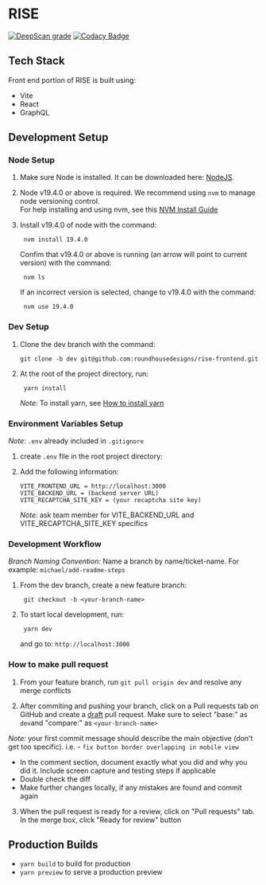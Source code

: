 # RISE

[![DeepScan grade](https://deepscan.io/api/teams/14424/projects/24864/branches/769714/badge/grade.svg)](https://deepscan.io/dashboard#view=project&tid=14424&pid=24864&bid=769714)
[![Codacy Badge](https://app.codacy.com/project/badge/Grade/64f466be6e654cd2a2bb790971fb07ef)](https://app.codacy.com/gh/roundhousedesigns/rise-frontend/dashboard?utm_source=gh&utm_medium=referral&utm_content=&utm_campaign=Badge_grade)

## Tech Stack

Front end portion of RISE is built using:

- Vite
- React
- GraphQL

## Development Setup

### Node Setup

1.  Make sure Node is installed. It can be downloaded here: [NodeJS](https://nodejs.org/en/download).
2.  Node v19.4.0 or above is required. We recommend using `nvm` to manage node versioning control.\
    For help installing and using nvm, see this [NVM Install Guide](https://www.freecodecamp.org/news/node-version-manager-nvm-install-guide/)
3.  Install v19.4.0 of node with the command:

         nvm install 19.4.0

    Confim that v19.4.0 or above is running (an arrow will point to current version) with the command:

         nvm ls

    If an incorrect version is selected, change to v19.4.0 with the command:

         nvm use 19.4.0

### Dev Setup

1.  Clone the dev branch with the command:

        git clone -b dev git@github.com:roundhousedesigns/rise-frontend.git

2.  At the root of the project directory, run:

         yarn install

    _Note:_ To install yarn, see [How to install yarn](https://classic.yarnpkg.com/lang/en/docs/install/#mac-stable)

### Environment Variables Setup

_Note:_ `.env` already included in `.gitignore`

1.  create `.env` file in the root project directory:
2.  Add the following information:

        VITE_FRONTEND_URL = http://localhost:3000
        VITE_BACKEND_URL = (backend server URL)
        VITE_RECAPTCHA_SITE_KEY = (your recaptcha site key)

    _Note:_ ask team member for VITE_BACKEND_URL and VITE_RECAPTCHA_SITE_KEY specifics

### Development Workflow

_Branch Naming Convention:_ Name a branch by name/ticket-name. For example: `michael/add-readme-steps`

1.  From the dev branch, create a new feature branch:

         git checkout -b <your-branch-name>

2.  To start local development, run:

         yarn dev

    and go to: `http://localhost:3000`

### How to make pull request

1.  From your feature branch, run `git pull origin dev` and resolve any merge conflicts

2.  After commiting and pushing your branch, click on a Pull requests tab on GitHub and create a <u>draft</u> pull request. Make sure to select "base:" as `dev`and "compare:" as `<your-branch-name>`

_Note:_ your first commit message should describe the main objective (don’t get too specific). i.e. - `fix button border overlapping in mobile view`

- In the comment section, document exactly what you did and why you did it. Include screen capture and testing steps if applicable
- Double check the diff
- Make further changes locally, if any mistakes are found and commit again

3.  When the pull request is ready for a review, click on "Pull requests" tab. In the merge box, click "Ready for review" button

## Production Builds

- `yarn build` to build for production
- `yarn preview` to serve a production preview
